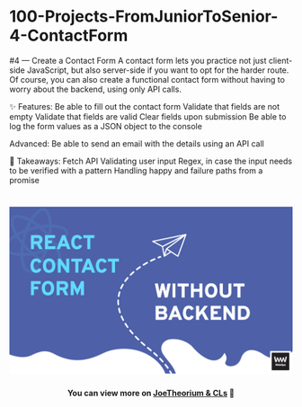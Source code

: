 # 100-Projects-FromJuniorToSenior-4-ContactForm
#4 — Create a Contact Form
A contact form lets you practice not just client-side JavaScript, but also server-side if you want to opt for the harder route. Of course, you can also create a functional contact form without having to worry about the backend, using only API calls.

✨ Features:
Be able to fill out the contact form
Validate that fields are not empty
Validate that fields are valid
Clear fields upon submission
Be able to log the form values as a JSON object to the console

Advanced:
Be able to send an email with the details using an API call

🧠 Takeaways:
Fetch API
Validating user input
Regex, in case the input needs to be verified with a pattern
Handling happy and failure paths from a promise

<h1 align="center">
    <img src="react-contact-form-without-backend.png" alt="React contact form" />
</h1>
<h4 align="center">You can view more on <strong><a href="https://github.com/JoeTheorium">JoeTheorium & <a href="https://github.com/CarlosSebastianLorenzo"> CLs</a></strong> 💌</h4>
